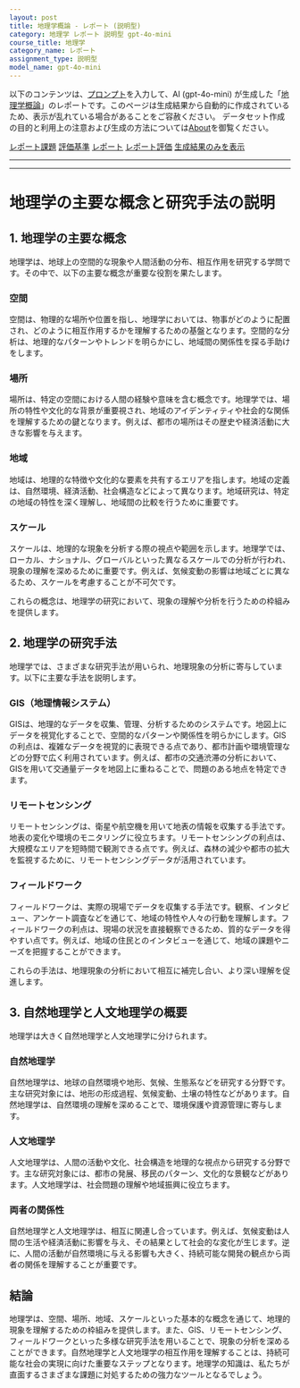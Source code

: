 ```yaml
---
layout: post
title: 地理学概論 - レポート (説明型)
category: 地理学 レポート 説明型 gpt-4o-mini
course_title: 地理学
category_name: レポート
assignment_type: 説明型
model_name: gpt-4o-mini
---
```


以下のコンテンツは、[プロンプト](https://github.com/takedatoshiyuki/synthetic_assignments/tree/main/generated/地理学/gpt-4o-mini/prompt_レポート-説明型.md)を入力して、AI (gpt-4o-mini) が生成した「[地理学概論](/contents/地理学/)」のレポートです。このページは生成結果から自動的に作成されているため、表示が乱れている場合があることをご容赦ください。
データセット作成の目的と利用上の注意および生成の方法については[About](/About)を御覧ください。

[レポート課題](../レポート課題-説明型)
[評価基準](../評価基準-説明型)
[レポート](../レポート-説明型)
[レポート評価](../レポート評価-説明型)
[生成結果のみを表示](https://github.com/takedatoshiyuki/synthetic_assignments/tree/main/generated/地理学/gpt-4o-mini/レポート-説明型.md)
  

***
***
  
# 地理学の主要な概念と研究手法の説明

## 1. 地理学の主要な概念

地理学は、地球上の空間的な現象や人間活動の分布、相互作用を研究する学問です。その中で、以下の主要な概念が重要な役割を果たします。

### 空間
空間は、物理的な場所や位置を指し、地理学においては、物事がどのように配置され、どのように相互作用するかを理解するための基盤となります。空間的な分析は、地理的なパターンやトレンドを明らかにし、地域間の関係性を探る手助けをします。

### 場所
場所は、特定の空間における人間の経験や意味を含む概念です。地理学では、場所の特性や文化的な背景が重要視され、地域のアイデンティティや社会的な関係を理解するための鍵となります。例えば、都市の場所はその歴史や経済活動に大きな影響を与えます。

### 地域
地域は、地理的な特徴や文化的な要素を共有するエリアを指します。地域の定義は、自然環境、経済活動、社会構造などによって異なります。地域研究は、特定の地域の特性を深く理解し、地域間の比較を行うために重要です。

### スケール
スケールは、地理的な現象を分析する際の視点や範囲を示します。地理学では、ローカル、ナショナル、グローバルといった異なるスケールでの分析が行われ、現象の理解を深めるために重要です。例えば、気候変動の影響は地域ごとに異なるため、スケールを考慮することが不可欠です。

これらの概念は、地理学の研究において、現象の理解や分析を行うための枠組みを提供します。

## 2. 地理学の研究手法

地理学では、さまざまな研究手法が用いられ、地理現象の分析に寄与しています。以下に主要な手法を説明します。

### GIS（地理情報システム）
GISは、地理的なデータを収集、管理、分析するためのシステムです。地図上にデータを視覚化することで、空間的なパターンや関係性を明らかにします。GISの利点は、複雑なデータを視覚的に表現できる点であり、都市計画や環境管理などの分野で広く利用されています。例えば、都市の交通渋滞の分析において、GISを用いて交通量データを地図上に重ねることで、問題のある地点を特定できます。

### リモートセンシング
リモートセンシングは、衛星や航空機を用いて地表の情報を収集する手法です。地表の変化や環境のモニタリングに役立ちます。リモートセンシングの利点は、大規模なエリアを短時間で観測できる点です。例えば、森林の減少や都市の拡大を監視するために、リモートセンシングデータが活用されています。

### フィールドワーク
フィールドワークは、実際の現場でデータを収集する手法です。観察、インタビュー、アンケート調査などを通じて、地域の特性や人々の行動を理解します。フィールドワークの利点は、現場の状況を直接観察できるため、質的なデータを得やすい点です。例えば、地域の住民とのインタビューを通じて、地域の課題やニーズを把握することができます。

これらの手法は、地理現象の分析において相互に補完し合い、より深い理解を促進します。

## 3. 自然地理学と人文地理学の概要

地理学は大きく自然地理学と人文地理学に分けられます。

### 自然地理学
自然地理学は、地球の自然環境や地形、気候、生態系などを研究する分野です。主な研究対象には、地形の形成過程、気候変動、土壌の特性などがあります。自然地理学は、自然環境の理解を深めることで、環境保護や資源管理に寄与します。

### 人文地理学
人文地理学は、人間の活動や文化、社会構造を地理的な視点から研究する分野です。主な研究対象には、都市の発展、移民のパターン、文化的な景観などがあります。人文地理学は、社会問題の理解や地域振興に役立ちます。

### 両者の関係性
自然地理学と人文地理学は、相互に関連し合っています。例えば、気候変動は人間の生活や経済活動に影響を与え、その結果として社会的な変化が生じます。逆に、人間の活動が自然環境に与える影響も大きく、持続可能な開発の観点から両者の関係を理解することが重要です。

## 結論

地理学は、空間、場所、地域、スケールといった基本的な概念を通じて、地理的現象を理解するための枠組みを提供します。また、GIS、リモートセンシング、フィールドワークといった多様な研究手法を用いることで、現象の分析を深めることができます。自然地理学と人文地理学の相互作用を理解することは、持続可能な社会の実現に向けた重要なステップとなります。地理学の知識は、私たちが直面するさまざまな課題に対処するための強力なツールとなるでしょう。
